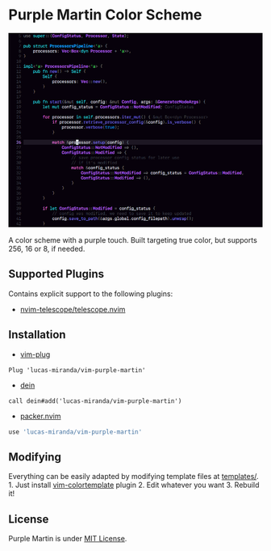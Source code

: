 # Purple Martin Color Scheme

![vim-purple-martin](https://raw.githubusercontent.com/lucas-miranda/vim-purple-martin/main/img/readme_example.png)

A color scheme with a purple touch.
Built targeting true color, but supports 256, 16 or 8, if needed.

## Supported Plugins

Contains explicit support to the following plugins:

- [nvim-telescope/telescope.nvim](https://github.com/wbthomason/packer.nvim)

## Installation

- [vim-plug](https://github.com/junegunn/vim-plug)

```viml
Plug 'lucas-miranda/vim-purple-martin'
```

- [dein](https://github.com/Shougo/dein.vim)

```viml
call dein#add('lucas-miranda/vim-purple-martin')
```
- [packer.nvim](https://github.com/wbthomason/packer.nvim)

```lua
use 'lucas-miranda/vim-purple-martin'
```

## Modifying

Everything can be easily adapted by modifying template files at [templates/](templates/).
    1. Just install [vim-colortemplate](https://github.com/lifepillar/vim-colortemplate) plugin
    2. Edit whatever you want
    3. Rebuild it!

## License

Purple Martin is under [MIT License](/LICENSE).

